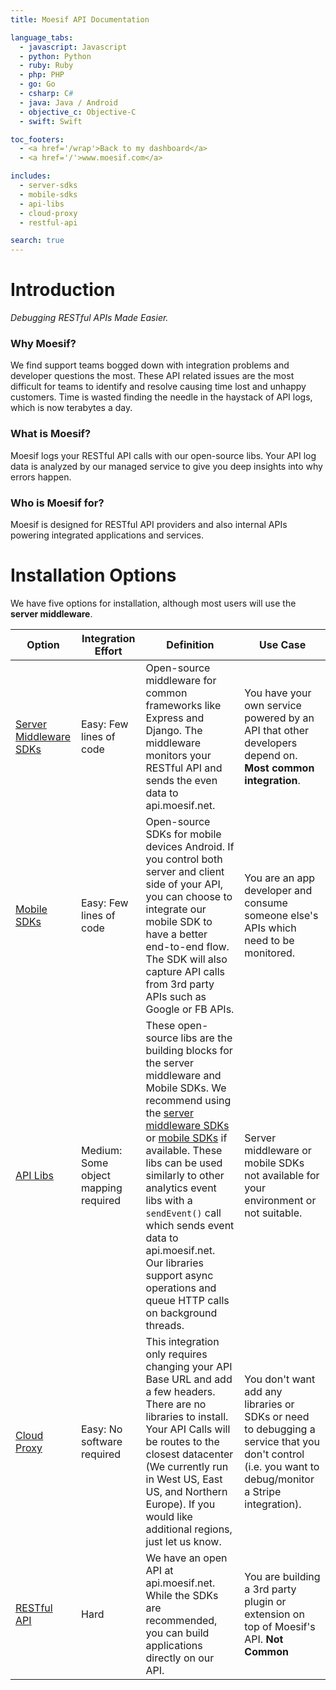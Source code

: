 ```yaml
---
title: Moesif API Documentation

language_tabs:
  - javascript: Javascript
  - python: Python
  - ruby: Ruby
  - php: PHP
  - go: Go
  - csharp: C#
  - java: Java / Android
  - objective_c: Objective-C
  - swift: Swift

toc_footers:
  - <a href='/wrap'>Back to my dashboard</a>
  - <a href='/'>www.moesif.com</a>

includes:
  - server-sdks
  - mobile-sdks
  - api-libs
  - cloud-proxy
  - restful-api

search: true
---
```


# Introduction
*Debugging RESTful APIs Made Easier.*

### Why Moesif?
We find support teams bogged down with integration problems and developer questions the most. These API related issues are the most difficult for teams to identify and resolve causing time lost and unhappy customers.
Time is wasted finding the needle in the haystack of API logs, which is now terabytes a day.

### What is Moesif?
Moesif logs your RESTful API calls with our open-source libs. Your API log data is analyzed by our managed service to give you deep insights into why errors happen.

### Who is Moesif for?
Moesif is designed for RESTful API providers and also internal APIs powering integrated applications and services.

# Installation Options
We have five options for installation, although most users will use the __server middleware__.

Option | Integration Effort | Definition | Use Case
---------- | ------- | ---------- | ----------
[Server Middleware SDKs](#using-server-sdks) | Easy: Few lines of code | Open-source middleware for common frameworks like Express and Django. The middleware monitors your RESTful API and sends the even data to api.moesif.net. | You have your own service powered by an API that other developers depend on. __Most common integration__.
[Mobile SDKs](#using-mobile-sdks) | Easy: Few lines of code | Open-source SDKs for mobile devices Android. If you control both server and client side of your API, you can choose to integrate our mobile SDK to have a better end-to-end flow. The SDK will also capture API calls from 3rd party APIs such as Google or FB APIs. | You are an app developer and consume someone else's APIs which need to be monitored.
[API Libs](#using-api-libs)  | Medium: Some object mapping required | These open-source libs are the building blocks for the server middleware and Mobile SDKs. We recommend using the [server middleware SDKs](#using-server-sdks) or [mobile SDKs](#using-mobile-sdks) if available. These libs can be used similarly to other analytics event libs with a `sendEvent()` call which sends event data to api.moesif.net. Our libraries support async operations and queue HTTP calls on background threads. | Server middleware or mobile SDKs not available for your environment or not suitable.
[Cloud Proxy](#using-cloud-proxy) | Easy: No software required | This integration only requires changing your API Base URL and add a few headers. There are no libraries to install. Your API Calls will be routes to the closest datacenter (We currently run in West US, East US, and Northern Europe). If you would like additional regions, just let us know. | You don't want add any libraries or SDKs or need to debugging a service that you don't control (i.e. you want to debug/monitor a Stripe integration).
[RESTful API](#using-restful-api) | Hard | We have an open API at api.moesif.net. While the SDKs are recommended, you can build applications directly on our API. | You are building a 3rd party plugin or extension on top of Moesif's API. __Not Common__

